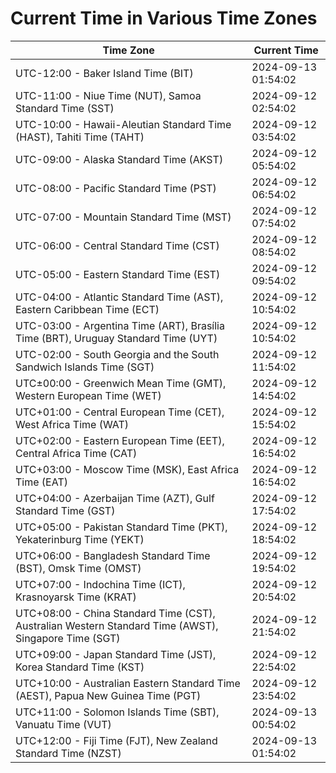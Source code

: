 # Current Time in Various Time Zones

| Time Zone | Current Time |
|-----------|--------------|
| UTC-12:00 - Baker Island Time (BIT) | 2024-09-13 01:54:02 |
| UTC-11:00 - Niue Time (NUT), Samoa Standard Time (SST) | 2024-09-12 02:54:02 |
| UTC-10:00 - Hawaii-Aleutian Standard Time (HAST), Tahiti Time (TAHT) | 2024-09-12 03:54:02 |
| UTC-09:00 - Alaska Standard Time (AKST) | 2024-09-12 05:54:02 |
| UTC-08:00 - Pacific Standard Time (PST) | 2024-09-12 06:54:02 |
| UTC-07:00 - Mountain Standard Time (MST) | 2024-09-12 07:54:02 |
| UTC-06:00 - Central Standard Time (CST) | 2024-09-12 08:54:02 |
| UTC-05:00 - Eastern Standard Time (EST) | 2024-09-12 09:54:02 |
| UTC-04:00 - Atlantic Standard Time (AST), Eastern Caribbean Time (ECT) | 2024-09-12 10:54:02 |
| UTC-03:00 - Argentina Time (ART), Brasília Time (BRT), Uruguay Standard Time (UYT) | 2024-09-12 10:54:02 |
| UTC-02:00 - South Georgia and the South Sandwich Islands Time (SGT) | 2024-09-12 11:54:02 |
| UTC±00:00 - Greenwich Mean Time (GMT), Western European Time (WET) | 2024-09-12 14:54:02 |
| UTC+01:00 - Central European Time (CET), West Africa Time (WAT) | 2024-09-12 15:54:02 |
| UTC+02:00 - Eastern European Time (EET), Central Africa Time (CAT) | 2024-09-12 16:54:02 |
| UTC+03:00 - Moscow Time (MSK), East Africa Time (EAT) | 2024-09-12 16:54:02 |
| UTC+04:00 - Azerbaijan Time (AZT), Gulf Standard Time (GST) | 2024-09-12 17:54:02 |
| UTC+05:00 - Pakistan Standard Time (PKT), Yekaterinburg Time (YEKT) | 2024-09-12 18:54:02 |
| UTC+06:00 - Bangladesh Standard Time (BST), Omsk Time (OMST) | 2024-09-12 19:54:02 |
| UTC+07:00 - Indochina Time (ICT), Krasnoyarsk Time (KRAT) | 2024-09-12 20:54:02 |
| UTC+08:00 - China Standard Time (CST), Australian Western Standard Time (AWST), Singapore Time (SGT) | 2024-09-12 21:54:02 |
| UTC+09:00 - Japan Standard Time (JST), Korea Standard Time (KST) | 2024-09-12 22:54:02 |
| UTC+10:00 - Australian Eastern Standard Time (AEST), Papua New Guinea Time (PGT) | 2024-09-12 23:54:02 |
| UTC+11:00 - Solomon Islands Time (SBT), Vanuatu Time (VUT) | 2024-09-13 00:54:02 |
| UTC+12:00 - Fiji Time (FJT), New Zealand Standard Time (NZST) | 2024-09-13 01:54:02 |
